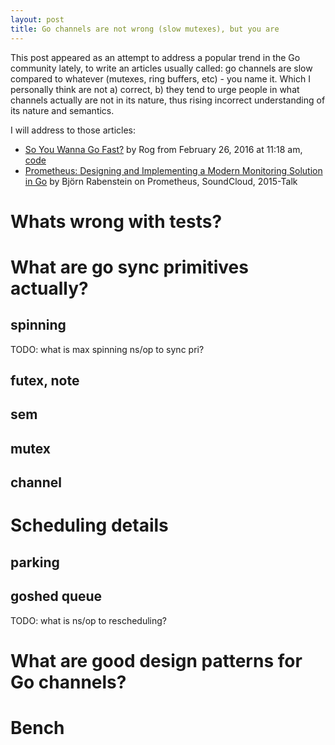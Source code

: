 ```yaml
---
layout: post
title: Go channels are not wrong (slow mutexes), but you are
---
```


This post appeared as an attempt to address a popular trend in the 
Go community lately, to write an articles usually called: go channels
are slow compared to whatever (mutexes, ring buffers, etc) - you
name it. Which I personally think are not a) correct, b) they tend
to urge people in what channels actually are not in its nature, thus
rising incorrect understanding of its nature and semantics.

I will address to those articles:

- [So You Wanna Go Fast?](http://bravenewgeek.com/so-you-wanna-go-fast/) by Rog from February 26, 2016 at 11:18 am,
  [code](https://github.com/tylertreat/go-benchmarks/blob/master/channel_test.go)
- [Prometheus: Designing and Implementing a Modern Monitoring Solution in Go](https://github.com/gophercon/2015-talks/blob/master/Bj%C3%B6rn%20Rabenstein%20-%20Prometheus/slides.pdf)
  by Björn Rabenstein on Prometheus, SoundCloud, 2015-Talk

Whats wrong with tests?
=======================

What are go sync primitives actually?
=====================================

spinning
--------

TODO: what is max spinning ns/op to sync pri?

futex, note
-----------

sem
---

mutex
-----

channel
-------

Scheduling details
==================

parking
-------


goshed queue
------------

TODO: what is ns/op to rescheduling?

What are good design patterns for Go channels?
==============================================

Bench
=====
